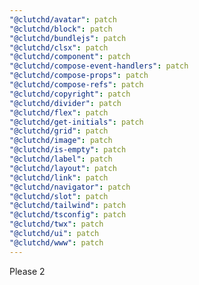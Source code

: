 ```yaml
---
"@clutchd/avatar": patch
"@clutchd/block": patch
"@clutchd/bundlejs": patch
"@clutchd/clsx": patch
"@clutchd/component": patch
"@clutchd/compose-event-handlers": patch
"@clutchd/compose-props": patch
"@clutchd/compose-refs": patch
"@clutchd/copyright": patch
"@clutchd/divider": patch
"@clutchd/flex": patch
"@clutchd/get-initials": patch
"@clutchd/grid": patch
"@clutchd/image": patch
"@clutchd/is-empty": patch
"@clutchd/label": patch
"@clutchd/layout": patch
"@clutchd/link": patch
"@clutchd/navigator": patch
"@clutchd/slot": patch
"@clutchd/tailwind": patch
"@clutchd/tsconfig": patch
"@clutchd/twx": patch
"@clutchd/ui": patch
"@clutchd/www": patch
---
```


Please 2
